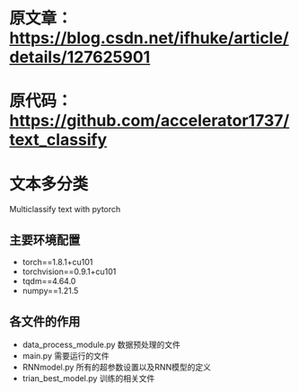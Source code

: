 # 原文章： https://blog.csdn.net/ifhuke/article/details/127625901

# 原代码： https://github.com/accelerator1737/text_classify

# 文本多分类

Multiclassify text with pytorch

## 主要环境配置

- torch==1.8.1+cu101
- torchvision==0.9.1+cu101
- tqdm==4.64.0
- numpy==1.21.5

## 各文件的作用

- data_process_module.py
  数据预处理的文件
- main.py
  需要运行的文件
- RNNmodel.py
  所有的超参数设置以及RNN模型的定义
- trian_best_model.py
  训练的相关文件
